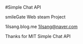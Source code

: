 #Simple Chat API

smileGate Web steam Project

1ilsang.blog.me
1ilsang@naver.com

Thanks for MIT Simple Chat API